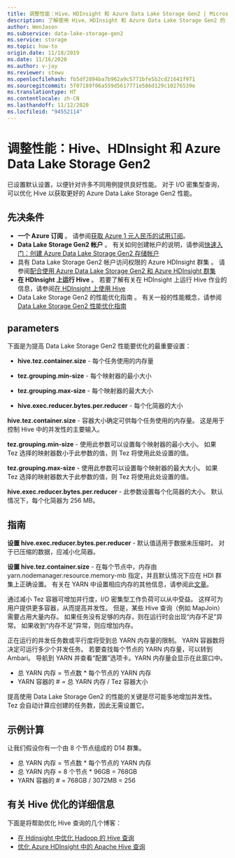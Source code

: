 ```yaml
---
title: 调整性能：Hive、HDInsight 和 Azure Data Lake Storage Gen2 | Microsoft Docs
description: 了解使用 Hive、HDInsight 和 Azure Data Lake Storage Gen2 的 I/O 密集型查询的优化指南。
author: WenJason
ms.subservice: data-lake-storage-gen2
ms.service: storage
ms.topic: how-to
origin.date: 11/18/2019
ms.date: 11/16/2020
ms.author: v-jay
ms.reviewer: stewu
ms.openlocfilehash: fb5df2894ba7b962a9c5771bfe5b2cd21641f971
ms.sourcegitcommit: 5f07189f06a559d5617771e586d129c10276539e
ms.translationtype: HT
ms.contentlocale: zh-CN
ms.lasthandoff: 11/12/2020
ms.locfileid: "94552114"
---
```

# <a name="tune-performance-hive-hdinsight--azure-data-lake-storage-gen2"></a>调整性能：Hive、HDInsight 和 Azure Data Lake Storage Gen2

已设置默认设置，以便针对许多不同用例提供良好性能。  对于 I/O 密集型查询，可以优化 Hive 以获取更好的 Azure Data Lake Storage Gen2 性能。  

## <a name="prerequisites"></a>先决条件

* **一个 Azure 订阅** 。 请参阅[获取 Azure 1 元人民币的试用订阅](https://www.azure.cn/zh-cn/pricing/1rmb-trial-full/?form-type=identityauth)。
* **Data Lake Storage Gen2 帐户** 。 有关如何创建帐户的说明，请参阅[快速入门：创建 Azure Data Lake Storage Gen2 存储帐户](data-lake-storage-quickstart-create-account.md)
* 具有 Data Lake Storage Gen2 帐户访问权限的 Azure HDInsight 群集  。 请参阅[配合使用 Azure Data Lake Storage Gen2 和 Azure HDInsight 群集](/hdinsight/hdinsight-hadoop-use-data-lake-storage-gen2)
* **在 HDInsight 上运行 Hive** 。  若要了解有关在 HDInsight 上运行 Hive 作业的信息，请参阅[在 HDInsight 上使用 Hive](/hdinsight/hdinsight-use-hive)
* Data Lake Storage Gen2 的性能优化指南  。  有关一般的性能概念，请参阅 [Data Lake Storage Gen2 性能优化指南](data-lake-storage-performance-tuning-guidance.md)

## <a name="parameters"></a>parameters

下面是为提高 Data Lake Storage Gen2 性能要优化的最重要设置：

* **hive.tez.container.size** - 每个任务使用的内存量

* **tez.grouping.min-size** - 每个映射器的最小大小

* **tez.grouping.max-size** - 每个映射器的最大大小

* **hive.exec.reducer.bytes.per.reducer** - 每个化简器的大小

**hive.tez.container.size** - 容器大小确定可供每个任务使用的内存量。  这是用于控制 Hive 中的并发性的主要输入。  

**tez.grouping.min-size** - 使用此参数可以设置每个映射器的最小大小。  如果 Tez 选择的映射器数小于此参数的值，则 Tez 将使用此处设置的值。

**tez.grouping.max-size** - 使用此参数可以设置每个映射器的最大大小。  如果 Tez 选择的映射器数大于此参数的值，则 Tez 将使用此处设置的值。

**hive.exec.reducer.bytes.per.reducer** - 此参数设置每个化简器的大小。  默认情况下，每个化简器为 256 MB。  

## <a name="guidance"></a>指南

**设置 hive.exec.reducer.bytes.per.reducer** - 默认值适用于数据未压缩时。  对于已压缩的数据，应减小化简器。  

**设置 hive.tez.container.size** - 在每个节点中，内存由 yarn.nodemanager.resource.memory-mb 指定，并且默认情况下应在 HDI 群集上正确设置。  有关在 YARN 中设置相应内存的其他信息，请参阅此[文章](/hdinsight/hdinsight-hadoop-hive-out-of-memory-error-oom)。

通过减小 Tez 容器可增加并行度，I/O 密集型工作负荷可以从中受益。 这样可为用户提供更多容器，从而提高并发性。  但是，某些 Hive 查询（例如 MapJoin）需要占用大量内存。  如果任务没有足够的内存，则在运行时会出现“内存不足”异常。  如果收到“内存不足”异常，则应增加内存。   

正在运行的并发任务数或平行度将受到总 YARN 内存量的限制。  YARN 容器数将决定可运行多少个并发任务。  若要查找每个节点的 YARN 内存量，可以转到 Ambari。  导航到 YARN 并查看“配置”选项卡。YARN 内存量会显示在此窗口中。  

- 总 YARN 内存 = 节点数 * 每个节点的 YARN 内存
- YARN 容器的 \# = 总 YARN 内存 / Tez 容器大小

提高使用 Data Lake Storage Gen2 的性能的关键是尽可能多地增加并发性。  Tez 会自动计算应创建的任务数，因此无需设置它。   

## <a name="example-calculation"></a>示例计算

让我们假设你有一个由 8 个节点组成的 D14 群集。  

- 总 YARN 内存 = 节点数 * 每个节点的 YARN 内存
- 总 YARN 内存 = 8 个节点 * 96GB = 768GB
- YARN 容器的 \# = 768GB / 3072MB = 256

## <a name="further-information-on-hive-tuning"></a>有关 Hive 优化的详细信息

下面是将帮助优化 Hive 查询的几个博客：
* [在 Hdinsight 中优化 Hadoop 的 Hive 查询](/hdinsight/hdinsight-hadoop-optimize-hive-query)
* [优化 Azure HDInsight 中的 Apache Hive 查询](/hdinsight/hdinsight-hadoop-optimize-hive-query)
